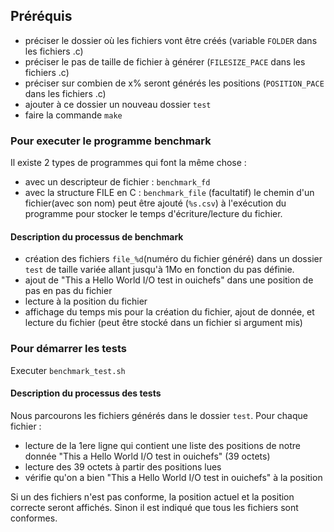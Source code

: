 ## Préréquis 
- préciser le dossier où les fichiers vont être créés (variable `FOLDER` dans les fichiers .c)
- préciser le pas de taille de fichier à générer (`FILESIZE_PACE` dans les fichiers .c)
- préciser sur combien de x% seront générés les positions (`POSITION_PACE` dans les fichiers .c)
- ajouter à ce dossier un nouveau dossier `test`
- faire la commande `make`

### Pour executer le programme benchmark 
Il existe 2 types de programmes qui font la même chose :
- avec un descripteur de fichier : `benchmark_fd`
- avec la structure FILE en C : `benchmark_file`
(facultatif) le chemin d'un fichier(avec son nom) peut être ajouté (`%s.csv`) à l'exécution du programme pour stocker le temps d'écriture/lecture du fichier.

#### Description du processus de benchmark
- création des fichiers `file_%d`(numéro du fichier généré) dans un dossier `test` de taille variée allant jusqu'à 1Mo en fonction du pas définie.
- ajout de "This a Hello World I/O test in ouichefs" dans une position de pas en pas du fichier
- lecture à la position du fichier
- affichage du temps mis pour la création du fichier, ajout de donnée, et lecture du fichier (peut être stocké dans un fichier si argument mis)

### Pour démarrer les tests 
Executer `benchmark_test.sh`

#### Description du processus des tests 
Nous parcourons les fichiers générés dans le dossier `test`.
Pour chaque fichier :
- lecture de la 1ere ligne qui contient une liste des positions de notre donnée "This a Hello World I/O test in ouichefs" (39 octets)
- lecture des 39 octets à partir des positions lues
- vérifie qu'on a bien "This a Hello World I/O test in ouichefs" à la position

Si un des fichiers n'est pas conforme, la position actuel et la position correcte seront affichés.
Sinon il est indiqué que tous les fichiers sont conformes.

